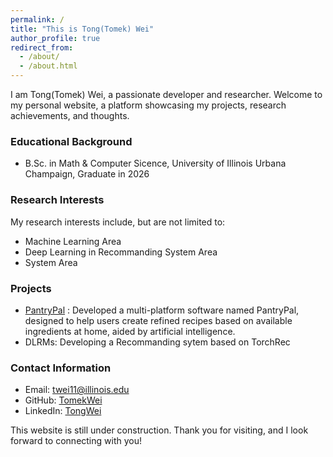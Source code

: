 ```yaml
---
permalink: /
title: "This is Tong(Tomek) Wei"
author_profile: true
redirect_from: 
  - /about/
  - /about.html
---
```



I am Tong(Tomek) Wei, a passionate developer and researcher. Welcome to my personal website, a platform showcasing my projects, research achievements, and thoughts.

### Educational Background
- B.Sc. in Math & Computer Sicence, University of Illinois Urbana Champaign, Graduate in 2026

### Research Interests
My research interests include, but are not limited to:
- Machine Learning Area
- Deep Learning in Recommanding System Area
- System Area


### Projects
- [PantryPal](https://github.com/ucsd-cse110-fa23/cse-110-project-team-14) : Developed a multi-platform software named PantryPal, designed to help users create refined recipes based on available ingredients at home, aided by artificial intelligence. 
- DLRMs: Developing a Recommanding sytem based on TorchRec

### Contact Information
- Email: [twei11@illinois.edu](mailto:twei11@illinois.edu)
- GitHub: [TomekWei](https://github.com/TomekWei)
- LinkedIn: [TongWei](https://www.linkedin.com/in/tong-wei-4247852bb//)

This website is still under construction.
Thank you for visiting, and I look forward to connecting with you!